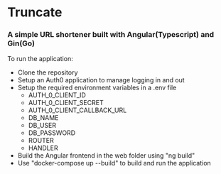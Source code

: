 # Truncate

### A simple URL shortener built with Angular(Typescript) and Gin(Go)

To run the application:
- Clone the repository
- Setup an Auth0 application to manage logging in and out
- Setup the required environment variables in a .env file
  - AUTH_0_CLIENT_ID
  - AUTH_0_CLIENT_SECRET
  - AUTH_0_CLIENT_CALLBACK_URL
  - DB_NAME
  - DB_USER
  - DB_PASSWORD
  - ROUTER
  - HANDLER
- Build the Angular frontend in the web folder using "ng build"
- Use "docker-compose up --build" to build and run the application